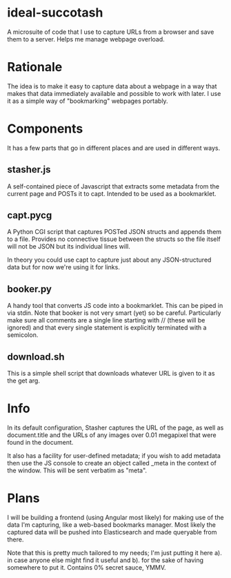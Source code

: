 # ideal-succotash
A microsuite of code that I use to capture URLs from a browser and save them to a server. Helps me manage webpage overload.

# Rationale

The idea is to make it easy to capture data about a webpage in a way that makes that data immediately available and possible to work with later. I use it as a simple way of "bookmarking" webpages portably.

# Components

It has a few parts that go in different places and are used in different ways.

## stasher.js

A self-contained piece of Javascript that extracts some metadata from the current page and POSTs it to capt. Intended to be used as a bookmarklet. 

## capt.pycg

A Python CGI script that captures POSTed JSON structs and appends them to a file. Provides no connective tissue between the structs so the file itself will not be JSON but its individual lines will.

In theory you could use capt to capture just about any JSON-structured data but for now we're using it for links.

## booker.py

A handy tool that converts JS code into a bookmarklet. This can be piped in via stdin. Note that booker is not very smart (yet) so be careful. Particularly make sure all comments are a single line starting with // (these will be ignored) and that every single statement is explicitly terminated with a semicolon.

## download.sh

This is a simple shell script that downloads whatever URL is given to it as the get arg.

# Info

In its default configuration, Stasher captures the URL of the page, as well as document.title and the URLs of any images over 0.01 megapixel that were found in the document.

It also has a facility for user-defined metadata; if you wish to add metadata then use the JS console to create an object called _meta in the context of the window. This will be sent verbatim as "meta".

# Plans

I will be building a frontend (using Angular most likely) for making use of the data I'm capturing, like a web-based bookmarks manager. Most likely the captured data will be pushed into Elasticsearch and made queryable from there.

Note that this is pretty much tailored to my needs; I'm just putting it here a). in case anyone else might find it useful and b). for the sake of having somewhere to put it. Contains 0% secret sauce, YMMV.
